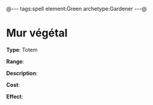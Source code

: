 @---
tags:spell
element:Green
archetype:Gardener
---@

# Mur végétal

**Type**:
Totem

**Range**:

**Description**:


**Cost**:

**Effect**:
